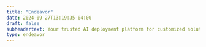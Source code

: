```yaml
---
title: "Endeavor"
date: 2024-09-27T13:19:35-04:00
draft: false
subheadertext: Your trusted AI deployment platform for customized solutions.
type: endeavor
---
```



